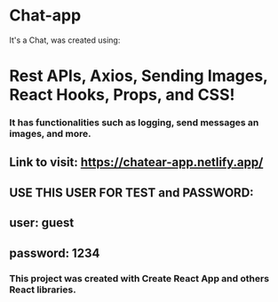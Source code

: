 # Chat-app

It's a Chat, was created using: 
# Rest APIs, Axios, Sending Images, React Hooks, Props, and CSS!

### It has functionalities such as logging, send messages an images, and more.

## Link to visit: https://chatear-app.netlify.app/
## USE THIS USER FOR TEST and PASSWORD:
## user: guest
## password: 1234



### This project was created with Create React App and others React libraries.



